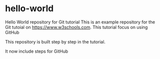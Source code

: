 # hello-world
Hello World repository for Git tutorial
This is an example repository for the Git tutoial on https://www.w3schools.com.
This tutorial focus on using GitHub


This repository is built step by step in the tutorial.

It now include steps for GitHub
